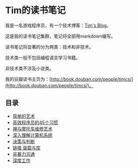 # Tim的读书笔记
我是一名游戏程序员，有一个技术博客：[Tim's Blog](http://wuzhiwei.net)。

这是我的读书笔记集群，笔记将全部用markdown编写。

读书笔记将显著的分为两类：技术和非技术。

技术类一般不包括编程语言学习书籍。

非技术类不涉及小说类。

我的豆瓣读书主页为：[http://book.douban.com/people/timcs/](http://book.douban.com/people/timcs/)。

## 目录
* [简单的艺术](https://github.com/iWoz/ReadingNotes/blob/master/%E7%AE%80%E5%8D%95%E7%9A%84%E8%89%BA%E6%9C%AF.md)
* [高效程序员的45个习惯](https://github.com/iWoz/ReadingNotes/blob/master/%E9%AB%98%E6%95%88%E7%A8%8B%E5%BA%8F%E5%91%98%E7%9A%8445%E4%B8%AA%E4%B9%A0%E6%83%AF.md)
* [禅与摩托车维修艺术](https://github.com/iWoz/ReadingNotes/blob/master/%E7%A6%85%E4%B8%8E%E6%91%A9%E6%89%98%E8%BD%A6%E7%BB%B4%E4%BF%AE%E8%89%BA%E6%9C%AF.md)
* [深入理解计算机系统](https://github.com/iWoz/ReadingNotes/blob/master/%E6%B7%B1%E5%85%A5%E7%90%86%E8%A7%A3%E8%AE%A1%E7%AE%97%E6%9C%BA%E7%B3%BB%E7%BB%9F.md)
* [决策与判断](https://github.com/iWoz/ReadingNotes/blob/master/%E5%86%B3%E7%AD%96%E4%B8%8E%E5%88%A4%E6%96%AD.md)
* [链接 装载与库](https://github.com/iWoz/ReadingNotes/blob/master/%E9%93%BE%E6%8E%A5%20%E8%A3%85%E8%BD%BD%E4%B8%8E%E5%BA%93.md)
* [非暴力沟通](https://github.com/iWoz/ReadingNotes/blob/master/%E9%9D%9E%E6%9A%B4%E5%8A%9B%E6%B2%9F%E9%80%9A.md)
* [深度工作](https://github.com/iWoz/ReadingNotes/blob/master/%E6%B7%B1%E5%BA%A6%E5%B7%A5%E4%BD%9C.md)
